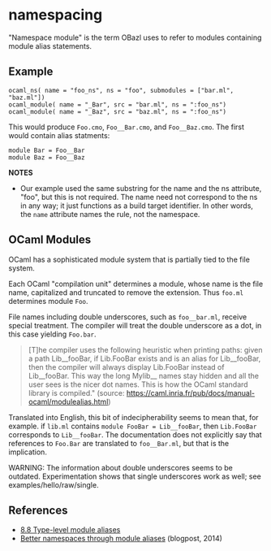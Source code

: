 namespacing
===========

"Namespace module" is the term OBazl uses to refer to modules containing
module alias statements.

Example
-------

    ocaml_ns( name = "foo_ns", ns = "foo", submodules = ["bar.ml", "baz.ml"])
    ocaml_module( name = "_Bar", src = "bar.ml", ns = ":foo_ns")
    ocaml_module( name = "_Baz", src = "baz.ml", ns = ":foo_ns")

This would produce `Foo.cmo`, `Foo__Bar.cmo`, and `Foo__Baz.cmo`. The
first would contain alias statments:

    module Bar = Foo__Bar
    module Baz = Foo__Baz

**NOTES**

-   Our example used the same substring for the name and the ns
    attribute, "foo", but this is not required. The name need not
    correspond to the ns in any way; it just functions as a build target
    identifier. In other words, the `name` attribute names the rule, not
    the namespace.

OCaml Modules
-------------

OCaml has a sophisticated module system that is partially tied to the
file system.

Each OCaml "compilation unit" determines a module, whose name is the
file name, capitalized and truncated to remove the extension. Thus
`foo.ml` determines module `Foo`.

File names including double underscores, such as `foo__bar.ml`, receive
special treatment. The compiler will treat the double underscore as a
dot, in this case yielding `Foo.bar`.

> \[T\]he compiler uses the following heuristic when printing paths:
> given a path Lib\_\_fooBar, if Lib.FooBar exists and is an alias for
> Lib\_\_fooBar, then the compiler will always display Lib.FooBar
> instead of Lib\_\_fooBar. This way the long Mylib\_\_ names stay
> hidden and all the user sees is the nicer dot names. This is how the
> OCaml standard library is compiled.\" (source:
> https://caml.inria.fr/pub/docs/manual-ocaml/modulealias.html)

Translated into English, this bit of indecipherability seems to mean
that, for example. if `lib.ml` contains `module FooBar = Lib__fooBar`,
then `Lib.FooBar` corresponds to `Lib__fooBar`. The documentation does
not explicitly say that references to `Foo.Bar` are translated to
`foo__Bar.ml`, but that is the implication.

WARNING: The information about double underscores seems to be outdated.
Experimentation shows that single underscores work as well; see
examples/hello/raw/single.

References
----------

-   [8.8 Type-level module
    aliases](https://caml.inria.fr/pub/docs/manual-ocaml/modulealias.html)
-   [Better namespaces through module
    aliases](https://blog.janestreet.com/better-namespaces-through-module-aliases)
    (blogpost, 2014)
